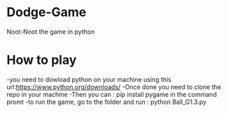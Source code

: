 # Dodge-Game
Noot-Noot the game in python

# How to play 
-you need to dowload python on your machine using this url:https://www.python.org/downloads/
-Once done you need to clone the repo in your machine
-Then you can : pip install pygame in the command promt
-to run the game, go to the folder and run : python Ball_G1.3.py
